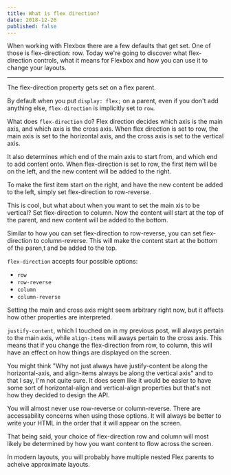 ```yaml
---
title: What is flex direction?
date: 2018-12-26
published: false
---
```


When working with Flexbox there are a few defaults that get set. One of those is
flex-direction: row. Today we're going to discover what flex-direction controls,
what it means for Flexbox and how you can use it to change your layouts.

---

The flex-direction property gets set on a flex parent.

By default when you put `display: flex;` on a parent, even if you don't add
anything else, `flex-direction` is implicitly set to `row`.

What does `flex-direction` do? Flex direction decides which axis is the main
axis, and which axis is the cross axis. When flex direction is set to row, the
main axis is set to the horizontal axis, and the cross axis is set to the
vertical axis. 

It also determines which end of the main axis to start from, and which end to
add content onto. When flex-direction is set to row, the first item will be on
the left, and the new content will be added to the right.

To make the first item start on the right, and have the new content be added to
the left, simply set flex-direction to row-reverse.

This is cool, but what about when you want to set the main xis to be vertical?
Set flex-direction to column. Now the content will start at the top of the
parent, and new content will be added to the bottom.

Similar to how you can set flex-direction to row-reverse, you can set
flex-direction to column-reverse. This will make the content start at the bottom
of the paren,t and be added to the top.

`flex-direction` accepts four possible options:
- `row`
- `row-reverse`
- `column`
- `column-reverse`

Setting the main and cross axis might seem arbitrary right now, but it affects
how other properties are interpreted.

`justify-content`, which I touched on in my previous post, will always pertain
to the main axis, while `align-items` will aways pertain to the cross axis. This
means that if you change the flex-direction from row, to column, this will have
an effect on how things are displayed on the screen.

You might think "Why not just always have justify-content be along the
horizontal-axis, and align-items always be along the vertical axis" and to that
I say, I'm not quite sure. It does seem like it would be easier to have some
sort of horizontal-align and vertical-align properties but that's not how they
decided to design the API. 

You will almost never use row-reverse or column-reverse. There are accessability
concerns when using those options. It will always be better to write your HTML
in the order that it will appear on the screen.

That being said, your choice of flex-direction row and column will most likely
be determined by how you want content to flow across the screen.

In modern layouts, you will probably have multiple nested Flex parents to
acheive approximate layouts.
